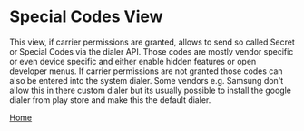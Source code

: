 # Special Codes View

This view, if carrier permissions are granted, allows to send so called Secret or Special Codes via the dialer API. Those codes are mostly vendor specific or even device specific and either enable hidden features or open developer menus. If carrier permissions are not granted those codes can also be entered into the system dialer. Some vendors e.g. Samsung don't allow this in there custom dialer but its usually possible to install the google dialer from play store and make this the default dialer. 

[Home](OpenMobileNetworkToolkit.md)